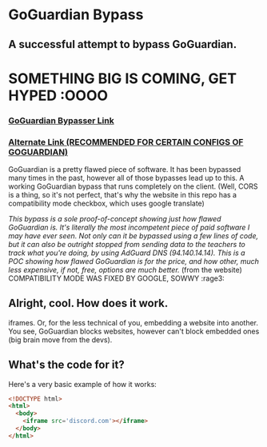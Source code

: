 # GoGuardian Bypass

## A successful attempt to bypass GoGuardian.

# SOMETHING BIG IS COMING, GET HYPED :OOOO

### [GoGuardian Bypasser Link](http://foxxy.lol/goguardianbypass/)
### [Alternate Link (RECOMMENDED FOR CERTAIN CONFIGS OF GOGUARDIAN)](https://ggby.bss.design/)
GoGuardian is a pretty flawed piece of software. It has been bypassed many times in the past, however all of those bypasses lead up to this. A working GoGuardian bypass that runs completely on the client.
(Well, CORS is a thing, so it's not perfect, that's why the website in this repo has a compatibility mode checkbox, which uses google translate)

*This bypass is a sole proof-of-concept showing just how flawed GoGuardian is. It's literally the most incompetent piece of paid software I may have ever seen.
Not only can it be bypassed using a few lines of code, but it can also be outright stopped from sending data to the teachers to track what you're doing, by using AdGuard DNS (94.140.14.14).
This is a POC showing how flawed GoGuardian is for the price, and how other, much less expensive, if not, free, options are much better.* (from the website)
COMPATIBILITY MODE WAS FIXED BY GOOGLE, SOWWY :rage3:
## Alright, cool. How does it work.


iframes. Or, for the less technical of you, embedding a website into another. You see, GoGuardian blocks websites, however can't block embedded ones (big brain move from the devs).

## What's the code for it?


Here's a very basic example of how it works:

```html
<!DOCTYPE html>
<html>
  <body>
    <iframe src='discord.com'></iframe>
  </body>
</html>
```
